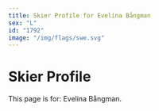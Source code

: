 ```yaml
---
title: Skier Profile for Evelina Bångman
sex: "L"
id: "1792"
image: "/img/flags/swe.svg" 
---
```


# Skier Profile

This page is for: Evelina Bångman.
    